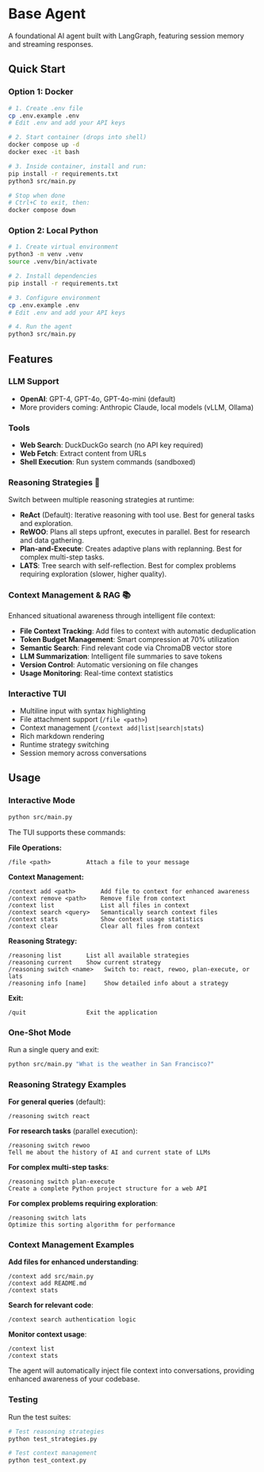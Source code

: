 # Base Agent

A foundational AI agent built with LangGraph, featuring session memory and streaming responses.

## Quick Start

### Option 1: Docker

```bash
# 1. Create .env file
cp .env.example .env
# Edit .env and add your API keys

# 2. Start container (drops into shell)
docker compose up -d
docker exec -it bash

# 3. Inside container, install and run:
pip install -r requirements.txt
python3 src/main.py

# Stop when done
# Ctrl+C to exit, then:
docker compose down
```

### Option 2: Local Python

```bash
# 1. Create virtual environment
python3 -m venv .venv
source .venv/bin/activate

# 2. Install dependencies
pip install -r requirements.txt

# 3. Configure environment
cp .env.example .env
# Edit .env and add your API keys

# 4. Run the agent
python3 src/main.py
```

## Features

### LLM Support
- **OpenAI**: GPT-4, GPT-4o, GPT-4o-mini (default)
- More providers coming: Anthropic Claude, local models (vLLM, Ollama)

### Tools
- **Web Search**: DuckDuckGo search (no API key required)
- **Web Fetch**: Extract content from URLs
- **Shell Execution**: Run system commands (sandboxed)

### Reasoning Strategies 🧠
Switch between multiple reasoning strategies at runtime:

- **ReAct** (Default): Iterative reasoning with tool use. Best for general tasks and exploration.
- **ReWOO**: Plans all steps upfront, executes in parallel. Best for research and data gathering.
- **Plan-and-Execute**: Creates adaptive plans with replanning. Best for complex multi-step tasks.
- **LATS**: Tree search with self-reflection. Best for complex problems requiring exploration (slower, higher quality).

### Context Management & RAG 📚
Enhanced situational awareness through intelligent file context:

- **File Context Tracking**: Add files to context with automatic deduplication
- **Token Budget Management**: Smart compression at 70% utilization
- **Semantic Search**: Find relevant code via ChromaDB vector store
- **LLM Summarization**: Intelligent file summaries to save tokens
- **Version Control**: Automatic versioning on file changes
- **Usage Monitoring**: Real-time context statistics

### Interactive TUI
- Multiline input with syntax highlighting
- File attachment support (`/file <path>`)
- Context management (`/context add|list|search|stats`)
- Rich markdown rendering
- Runtime strategy switching
- Session memory across conversations

## Usage

### Interactive Mode

```bash
python src/main.py
```

The TUI supports these commands:

**File Operations:**
```
/file <path>          Attach a file to your message
```

**Context Management:**
```
/context add <path>       Add file to context for enhanced awareness
/context remove <path>    Remove file from context
/context list             List all files in context
/context search <query>   Semantically search context files
/context stats            Show context usage statistics
/context clear            Clear all files from context
```

**Reasoning Strategy:**
```
/reasoning list       List all available strategies
/reasoning current    Show current strategy
/reasoning switch <name>   Switch to: react, rewoo, plan-execute, or lats
/reasoning info [name]     Show detailed info about a strategy
```

**Exit:**
```
/quit                 Exit the application
```

### One-Shot Mode

Run a single query and exit:

```bash
python src/main.py "What is the weather in San Francisco?"
```

### Reasoning Strategy Examples

**For general queries** (default):
```
/reasoning switch react
```

**For research tasks** (parallel execution):
```
/reasoning switch rewoo
Tell me about the history of AI and current state of LLMs
```

**For complex multi-step tasks**:
```
/reasoning switch plan-execute
Create a complete Python project structure for a web API
```

**For complex problems requiring exploration**:
```
/reasoning switch lats
Optimize this sorting algorithm for performance
```

### Context Management Examples

**Add files for enhanced understanding**:
```
/context add src/main.py
/context add README.md
/context stats
```

**Search for relevant code**:
```
/context search authentication logic
```

**Monitor context usage**:
```
/context list
/context stats
```

The agent will automatically inject file context into conversations, providing enhanced awareness of your codebase.

### Testing

Run the test suites:

```bash
# Test reasoning strategies
python test_strategies.py

# Test context management
python test_context.py
```

